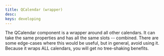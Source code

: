 ```yaml
---
title: QCalendar (wrapper)
desc: 
keys: developing
---
```


The QCalendar component is a wrapper around all other calendars. It can take the same properties and has all the same slots -- combined. There are some edge-cases where this would be useful, but in general, avoid using it. Because it wraps ALL calendars, you will get no tree-shaking benefits.

<example-viewer
  title="QCalendar - All"
  file="CalendarAll"
  codepen-title="QCalendar"
/>
